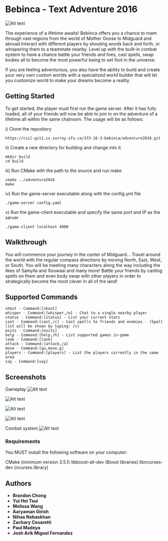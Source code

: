 # Bebinca - Text Adventure 2016

![Alt text](https://www.sfu.ca/~pmadeya/newsplash.gif "Project Intro")

The experience of a lifetime awaits! Bebinca offers you a chance to roam through vast regions from the world of Mother Goose to Midguard and abroad.Interact with different players by shouting words back and forth, or whispering them to a teammate nearby. Level up with the built-in combat system to have a chance battle your friends and foes, cast spells, swap bodies all to become the most powerful being to set foot in the universe.

If you are feeling adventurous, you also have the ability to build and create your very own custom worlds with a specialized world builder that will let you customize world to make your dreams become a reality.  

## Getting Started

To get started, the player must first run the game server. After it has fully loaded, all of your friends will now be able to join in on the adventure of a lifetime all within the same chatroom. The usage will be as follows:

i) Clone the repository

```
https://csil-git1.cs.surrey.sfu.ca/373-16-3-bebinca/adventure2016.git
```


ii) Create a new directory for building and change into it

```
mkdir build
cd build
```

iii) Run CMake with the path to the source and run make

```
cmake ../adventure2016
make
```

iv) Run the game-server executable along with the config.yml file

```
./game-server config.yaml
```

v) Run the game-client executable and specify the same port and IP as the server

```
./game-client localhost 4000
```

## Walkthrough

You will commence your journey in the center of Midguard... Travel around the world with the regular compass directions by moving North, East, West, or South. You will be meeting many characters along the way including the likes of Samylla and Xouwasi and many more! Battle your friends by casting spells on them and even body swap with other players in order to strategically become the most clever in all of the land! 

## Supported Commands

```
shout - Command:[shout]
whisper - Command:[whisper,/w] - Chat to a single nearby player
status - Command:[status] - List your current stats
cast - Command:[cast,/c] - Cast spells to friends and enemies - (Spell list will be shown by typing: /c)
exits - Command:[exits]
help - Command:[help,/h] - List supported games in-game
look - Command:[look]
attack - Command:[attack,/a]
move - Command:[go,move,g]
players - Command:[players] - List the players currently in the same area
say - Command:[say]
```


## Screenshots

Gameplay
![Alt text](https://www.sfu.ca/~pmadeya/Title%20screen.png "Title screen")

![Alt text](https://www.sfu.ca/~pmadeya/authentication.png "Authentication")

![Alt text](https://www.sfu.ca/~pmadeya/start_gameplay.png "First World")

![Alt text](https://www.sfu.ca/~pmadeya/Screen%20Shot%202016-11-30%20at%2010.46.35%20PM.png "Gameplay")

Combat system
![Alt text](https://www.sfu.ca/~pmadeya/combat_ui.png "Project Intro")


### Requirements

You MUST install the following software on your computer:

CMake (minimum version 3.5.1)
libboost-all-dev (Boost libraries)
libncurses-dev (ncurses library)

## Authors

* **Brandon Chong**
* **Yui Hei Tsui**
* **Melissa Wang**
* **Aaryaman Girish**
* **Nihas Nebaskhan**
* **Zachary Cesaretti**
* **Paul Madeya**
* **Josh Arik Miguel Fernandez** 